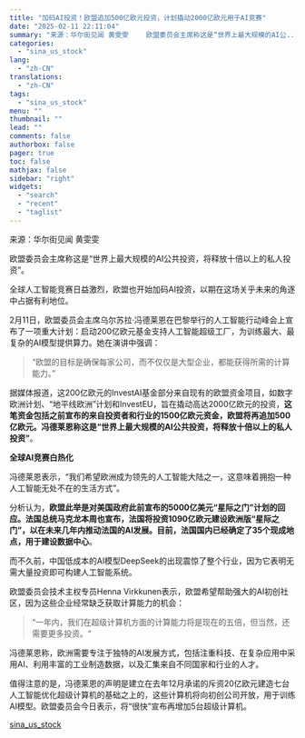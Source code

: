 ```yaml
---
title: "加码AI投资！欧盟追加500亿欧元投资，计划撬动2000亿欧元用于AI竞赛"
date: "2025-02-11 22:11:04"
summary: "来源：华尔街见闻 黄雯雯 　　欧盟委员会主席称这是“世界上最大规模的AI公..."
categories:
  - "sina_us_stock"
lang:
  - "zh-CN"
translations:
  - "zh-CN"
tags:
  - "sina_us_stock"
menu: ""
thumbnail: ""
lead: ""
comments: false
authorbox: false
pager: true
toc: false
mathjax: false
sidebar: "right"
widgets:
  - "search"
  - "recent"
  - "taglist"
---
```


来源：华尔街见闻 黄雯雯

欧盟委员会主席称这是“世界上最大规模的AI公共投资，将释放十倍以上的私人投资”。

全球人工智能竞赛日益激烈，欧盟也开始加码AI投资，以期在这场关乎未来的角逐中占据有利地位。

2月11日，欧盟委员会主席乌尔苏拉·冯德莱恩在巴黎举行的人工智能行动峰会上宣布了一项重大计划：启动200亿欧元基金支持人工智能超级工厂，为训练最大、最复杂的AI模型提供算力。她在演讲中强调：

> “欧盟的目标是确保每家公司，而不仅仅是大型企业，都能获得所需的计算能力。”

据媒体报道，这200亿欧元的InvestAI基金部分来自现有的欧盟资金项目，如数字欧洲计划、“地平线欧洲”计划和InvestEU，旨在撬动高达2000亿欧元的投资，**这笔资金包括之前宣布的来自投资者和行业的1500亿欧元资金，欧盟将再追加500亿欧元。**冯德莱恩称**这是“世界上最大规模的AI公共投资，将释放十倍以上的私人投资”**。

**全球AI竞赛白热化**

冯德莱恩表示，“我们希望欧洲成为领先的人工智能大陆之一，这意味着拥抱一种人工智能无处不在的生活方式”。

分析认为，**欧盟此举是对美国政府此前宣布的5000亿美元“星际之门”计划的回应。法国总统马克龙本周也宣布，法国将投资1090亿欧元建设欧洲版“星际之门”，以在未来几年内推动法国的AI发展。目前，法国国内已经确定了35个现成地点，用于建设数据中心**。

而不久前，中国低成本的AI模型DeepSeek的出现震惊了整个行业，因为它表明无需大量投资即可构建人工智能系统。

欧盟委员会技术主权专员Henna Virkkunen表示，欧盟希望帮助强大的AI初创社区，因为这些企业经常缺乏获取计算能力的机会：

> “一年内，我们在超级计算机方面的计算能力将是现在的五倍，但当然，还需要更多投资。“

冯德莱恩称，欧洲需要专注于独特的AI发展方式，包括注重科技、在复杂应用中采用AI、利用丰富的工业制造数据，以及汇集来自不同国家和行业的人才。

值得注意的是，冯德莱恩的声明是建立在去年12月承诺的斥资20亿欧元建造七台人工智能优化超级计算机的基础之上的，这些计算机将向初创公司开放，用于训练AI模型。欧盟委员会今日表示，将“很快”宣布再增加5台超级计算机。

[sina_us_stock](https://finance.sina.com.cn/stock/usstock/c/2025-02-11/doc-inekcptx6515115.shtml)
